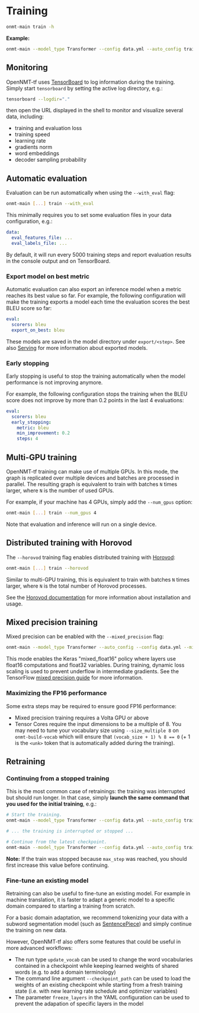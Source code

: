 # Training

```bash
onmt-main train -h
```

**Example:**

```bash
onmt-main --model_type Transformer --config data.yml --auto_config train --with_eval
```

## Monitoring

OpenNMT-tf uses [TensorBoard](https://www.tensorflow.org/tensorboard) to log information during the training. Simply start `tensorboard` by setting the active log directory, e.g.:

```bash
tensorboard --logdir="."
```

then open the URL displayed in the shell to monitor and visualize several data, including:

* training and evaluation loss
* training speed
* learning rate
* gradients norm
* word embeddings
* decoder sampling probability

## Automatic evaluation

Evaluation can be run automatically when using the `--with_eval` flag:

```bash
onmt-main [...] train --with_eval
```

This minimally requires you to set some evaluation files in your data configuration, e.g.:

```yaml
data:
  eval_features_file: ...
  eval_labels_file: ...
```

By default, it will run every 5000 training steps and report evaluation results in the console output and on TensorBoard.

### Export model on best metric

Automatic evaluation can also export an inference model when a metric reaches its best value so far. For example, the following configuration will make the training exports a model each time the evaluation scores the best BLEU score so far:

```yaml
eval:
  scorers: bleu
  export_on_best: bleu
```

These models are saved in the model directory under `export/<step>`. See also [Serving](serving.md) for more information about exported models.

### Early stopping

Early stopping is useful to stop the training automatically when the model performance is not improving anymore.

For example, the following configuration stops the training when the BLEU score does not improve by more than 0.2 points in the last 4 evaluations:

```yaml
eval:
  scorers: bleu
  early_stopping:
    metric: bleu
    min_improvement: 0.2
    steps: 4
```

## Multi-GPU training

OpenNMT-tf training can make use of multiple GPUs. In this mode, the graph is replicated over multiple devices and batches are processed in parallel. The resulting graph is equivalent to train with batches `N` times larger, where `N` is the number of used GPUs.

For example, if your machine has 4 GPUs, simply add the `--num_gpus` option:

```bash
onmt-main [...] train --num_gpus 4
```

Note that evaluation and inference will run on a single device.

## Distributed training with Horovod

The `--horovod` training flag enables distributed training with [Horovod](https://github.com/horovod/horovod):

```bash
onmt-main [...] train --horovod
```

Similar to multi-GPU training, this is equivalent to train with batches `N` times larger, where `N` is the total number of Horovod processes.

See the [Horovod documentation](https://horovod.readthedocs.io/en/latest/index.html) for more information about installation and usage.

## Mixed precision training

Mixed precision can be enabled with the `--mixed_precision` flag:

```bash
onmt-main --model_type Transformer --auto_config --config data.yml --mixed_precision train
```

This mode enables the Keras "mixed\_float16" policy where layers use float16 computations and float32 variables. During training, dynamic loss scaling is used to prevent underflow in intermediate gradients. See the TensorFlow [mixed precision guide](https://www.tensorflow.org/guide/mixed_precision) for more information.

### Maximizing the FP16 performance

Some extra steps may be required to ensure good FP16 performance:

* Mixed precision training requires a Volta GPU or above
* Tensor Cores require the input dimensions to be a multiple of 8. You may need to tune your vocabulary size using `--size_multiple 8` on `onmt-build-vocab` which will ensure that `(vocab_size + 1) % 8 == 0` (+ 1 is the `<unk>` token that is automatically added during the training).

## Retraining

### Continuing from a stopped training

This is the most common case of retrainings: the training was interrupted but should run longer. In that case, simply **launch the same command that you used for the initial training**, e.g.:

```bash
# Start the training.
onmt-main --model_type Transformer --config data.yml --auto_config train

# ... the training is interrupted or stopped ...

# Continue from the latest checkpoint.
onmt-main --model_type Transformer --config data.yml --auto_config train
```

**Note:** If the train was stopped because `max_step` was reached, you should first increase this value before continuing.

### Fine-tune an existing model

Retraining can also be useful to fine-tune an existing model. For example in machine translation, it is faster to adapt a generic model to a specific domain compared to starting a training from scratch.

For a basic domain adaptation, we recommend tokenizing your data with a subword segmentation model (such as [SentencePiece](https://github.com/google/sentencepiece)) and simply continue the training on new data.

However, OpenNMT-tf also offers some features that could be useful in more advanced workflows:

* The run type `update_vocab` can be used to change the word vocabularies contained in a checkpoint while keeping learned weights of shared words (e.g. to add a domain terminology)
* The command line argument `--checkpoint_path` can be used to load the weights of an existing checkpoint while starting from a fresh training state (i.e. with new learning rate schedule and optimizer variables)
* The parameter `freeze_layers` in the YAML configuration can be used to prevent the adapation of specific layers in the model

